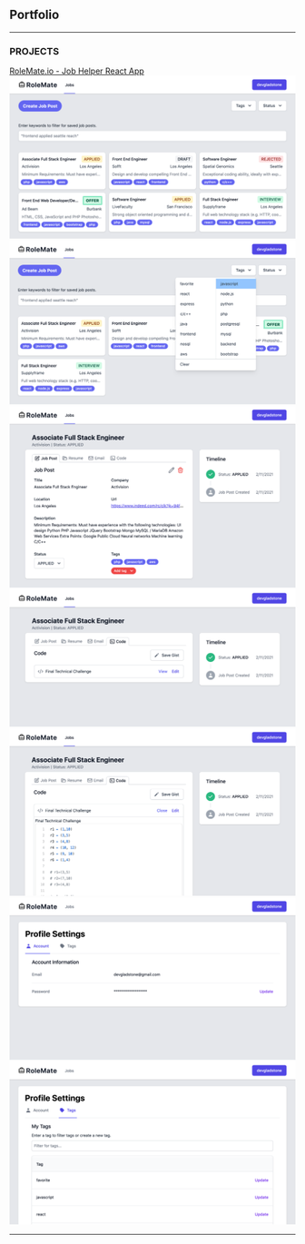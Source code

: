 ## Portfolio

---

### PROJECTS

[RoleMate.io - Job Helper React App](https://www.rolemate.io)
<img src="images/JobGrid.png?raw=true"/>
<img src="images/JobGrid-tags.png?raw=true"/>
<img src="images/JobMain.png?raw=true"/>
<img src="images/JobMain-code.png?raw=true"/>
<img src="images/JobMain-codefull.png?raw=true"/>
<img src="images/Profile.png?raw=true"/>
<img src="images/UserTags.png?raw=true"/>




---
